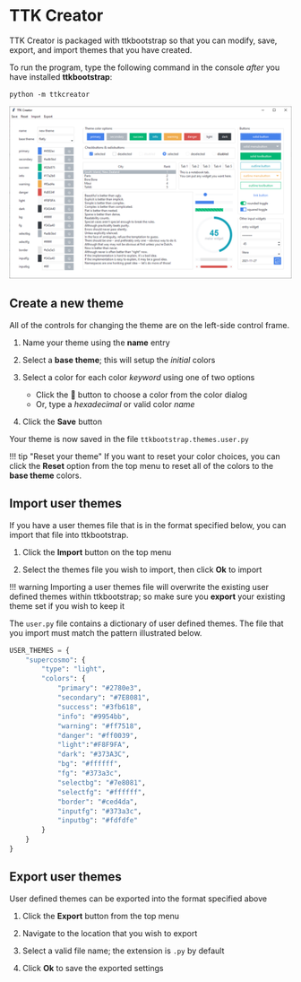 # TTK Creator

TTK Creator is packaged with ttkbootstrap so that you can modify, save, 
export, and import themes that you have created.

To run the program, type the following command in the console _after_ you
have installed **ttkbootstrap**:

```shell
python -m ttkcreator
```

![creator](../assets/ttkcreator/creator.png)

## Create a new theme

All of the controls for changing the theme are on the left-side control 
frame. 

1. Name your theme using the **name** entry

2. Select a **base theme**; this will setup the _initial_ colors

3. Select a color for each color _keyword_ using one of two options
    
    * Click the 🎨 button to choose a color from the color dialog
    * Or, type a _hexadecimal_ or valid color _name_ 

4. Click the **Save** button

Your theme is now saved in the file `ttkbootstrap.themes.user.py`

!!! tip "Reset your theme"
    If you want to reset your color choices, you can click the 
    **Reset** option from the top menu to reset all of the colors
    to the **base theme** colors.

## Import user themes

If you have a user themes file that is in the format specified below, you can 
import that file into ttkbootstrap. 

1. Click the **Import** button on the top menu

2. Select the themes file you wish to import, then click **Ok** to import

!!! warning
    Importing a user themes file will overwrite the existing user defined
    themes within ttkbootstrap; so make sure you **export** your existing
    theme set if you wish to keep it

The `user.py` file contains a dictionary of user defined themes. The file that
you import must match the pattern illustrated below.

```python
USER_THEMES = {
    "supercosmo": {
        "type": "light",
        "colors": {
            "primary": "#2780e3",
            "secondary": "#7E8081",
            "success": "#3fb618",
            "info": "#9954bb",
            "warning": "#ff7518",
            "danger": "#ff0039",
            "light":"#F8F9FA",
            "dark": "#373A3C",
            "bg": "#ffffff",
            "fg": "#373a3c",
            "selectbg": "#7e8081",
            "selectfg": "#ffffff",
            "border": "#ced4da",
            "inputfg": "#373a3c",
            "inputbg": "#fdfdfe"
        }
    }
}
```

## Export user themes

User defined themes can be exported into the format specified above

1. Click the **Export** button from the top menu

2. Navigate to the location that you wish to export

3. Select a valid file name; the extension is `.py` by default

4. Click **Ok** to save the exported settings
    
